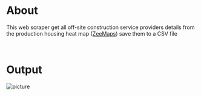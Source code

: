 # About 

This web scraper get all off-site construction service providers details from the production housing heat map ([ZeeMaps](https://www.housinginnovationalliance.com/tools-resources/off-site-heat-map/)) save them to a CSV file 

<br>

# Output

![picture](https://i.imgur.com/cNB91sF.png)

<br>
